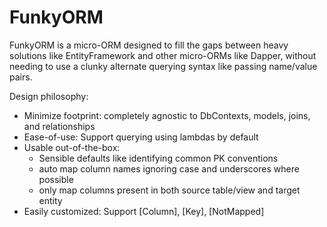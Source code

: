 # FunkyORM

FunkyORM is a micro-ORM designed to fill the gaps between heavy solutions like EntityFramework and other micro-ORMs like Dapper, without needing to use a clunky alternate querying syntax like passing name/value pairs.

Design philosophy:
- Minimize footprint: completely agnostic to DbContexts, models, joins, and relationships
- Ease-of-use: Support querying using lambdas by default
- Usable out-of-the-box: 
  - Sensible defaults like identifying common PK conventions 
  - auto map column names ignoring case and underscores where possible
  - only map columns present in both source table/view and target entity
- Easily customized: Support [Column], [Key], [NotMapped]